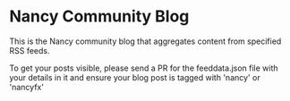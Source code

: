 Nancy Community Blog
=========

This is the Nancy community blog that aggregates content from specified RSS feeds.

To get your posts visible, please send a PR for the feeddata.json file with your details in it and ensure your blog post is tagged with 'nancy' or 'nancyfx'
